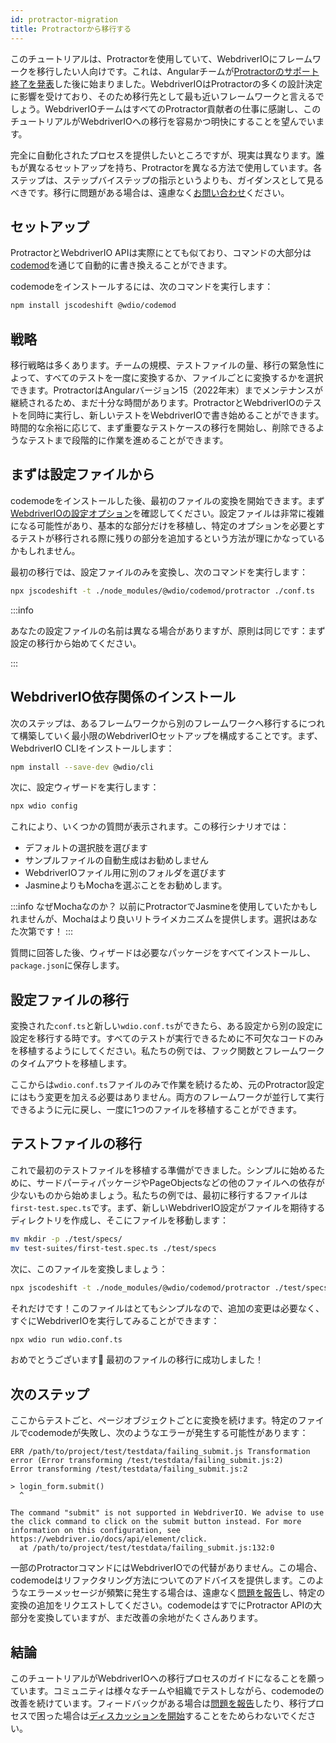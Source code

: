 ```yaml
---
id: protractor-migration
title: Protractorから移行する
---
```


このチュートリアルは、Protractorを使用していて、WebdriverIOにフレームワークを移行したい人向けです。これは、Angularチームが[Protractorのサポート終了を発表](https://github.com/angular/protractor/issues/5502)した後に始まりました。WebdriverIOはProtractorの多くの設計決定に影響を受けており、そのため移行先として最も近いフレームワークと言えるでしょう。WebdriverIOチームはすべてのProtractor貢献者の仕事に感謝し、このチュートリアルがWebdriverIOへの移行を容易かつ明快にすることを望んでいます。

完全に自動化されたプロセスを提供したいところですが、現実は異なります。誰もが異なるセットアップを持ち、Protractorを異なる方法で使用しています。各ステップは、ステップバイステップの指示というよりも、ガイダンスとして見るべきです。移行に問題がある場合は、遠慮なく[お問い合わせ](https://github.com/webdriverio/codemod/discussions/new)ください。

## セットアップ

ProtractorとWebdriverIO APIは実際にとても似ており、コマンドの大部分は[codemod](https://github.com/webdriverio/codemod)を通じて自動的に書き換えることができます。

codemodeをインストールするには、次のコマンドを実行します：

```sh
npm install jscodeshift @wdio/codemod
```

## 戦略

移行戦略は多くあります。チームの規模、テストファイルの量、移行の緊急性によって、すべてのテストを一度に変換するか、ファイルごとに変換するかを選択できます。ProtractorはAngularバージョン15（2022年末）までメンテナンスが継続されるため、まだ十分な時間があります。ProtractorとWebdriverIOのテストを同時に実行し、新しいテストをWebdriverIOで書き始めることができます。時間的な余裕に応じて、まず重要なテストケースの移行を開始し、削除できるようなテストまで段階的に作業を進めることができます。

## まずは設定ファイルから

codemodeをインストールした後、最初のファイルの変換を開始できます。まず[WebdriverIOの設定オプション](configuration)を確認してください。設定ファイルは非常に複雑になる可能性があり、基本的な部分だけを移植し、特定のオプションを必要とするテストが移行される際に残りの部分を追加するという方法が理にかなっているかもしれません。

最初の移行では、設定ファイルのみを変換し、次のコマンドを実行します：

```sh
npx jscodeshift -t ./node_modules/@wdio/codemod/protractor ./conf.ts
```

:::info

あなたの設定ファイルの名前は異なる場合がありますが、原則は同じです：まず設定の移行から始めてください。

:::

## WebdriverIO依存関係のインストール

次のステップは、あるフレームワークから別のフレームワークへ移行するにつれて構築していく最小限のWebdriverIOセットアップを構成することです。まず、WebdriverIO CLIをインストールします：

```sh
npm install --save-dev @wdio/cli
```

次に、設定ウィザードを実行します：

```sh
npx wdio config
```

これにより、いくつかの質問が表示されます。この移行シナリオでは：
- デフォルトの選択肢を選びます
- サンプルファイルの自動生成はお勧めしません
- WebdriverIOファイル用に別のフォルダを選びます
- JasmineよりもMochaを選ぶことをお勧めします。

:::info なぜMochaなのか？
以前にProtractorでJasmineを使用していたかもしれませんが、Mochaはより良いリトライメカニズムを提供します。選択はあなた次第です！
:::

質問に回答した後、ウィザードは必要なパッケージをすべてインストールし、`package.json`に保存します。

## 設定ファイルの移行

変換された`conf.ts`と新しい`wdio.conf.ts`ができたら、ある設定から別の設定に設定を移行する時です。すべてのテストが実行できるために不可欠なコードのみを移植するようにしてください。私たちの例では、フック関数とフレームワークのタイムアウトを移植します。

ここからは`wdio.conf.ts`ファイルのみで作業を続けるため、元のProtractor設定にはもう変更を加える必要はありません。両方のフレームワークが並行して実行できるように元に戻し、一度に1つのファイルを移植することができます。

## テストファイルの移行

これで最初のテストファイルを移植する準備ができました。シンプルに始めるために、サードパーティパッケージやPageObjectsなどの他のファイルへの依存が少ないものから始めましょう。私たちの例では、最初に移行するファイルは`first-test.spec.ts`です。まず、新しいWebdriverIO設定がファイルを期待するディレクトリを作成し、そこにファイルを移動します：

```sh
mv mkdir -p ./test/specs/
mv test-suites/first-test.spec.ts ./test/specs
```

次に、このファイルを変換しましょう：

```sh
npx jscodeshift -t ./node_modules/@wdio/codemod/protractor ./test/specs/first-test.spec.ts
```

それだけです！このファイルはとてもシンプルなので、追加の変更は必要なく、すぐにWebdriverIOを実行してみることができます：

```sh
npx wdio run wdio.conf.ts
```

おめでとうございます🥳 最初のファイルの移行に成功しました！

## 次のステップ

ここからテストごと、ページオブジェクトごとに変換を続けます。特定のファイルでcodemodeが失敗し、次のようなエラーが発生する可能性があります：

```
ERR /path/to/project/test/testdata/failing_submit.js Transformation error (Error transforming /test/testdata/failing_submit.js:2)
Error transforming /test/testdata/failing_submit.js:2

> login_form.submit()
  ^

The command "submit" is not supported in WebdriverIO. We advise to use the click command to click on the submit button instead. For more information on this configuration, see https://webdriver.io/docs/api/element/click.
  at /path/to/project/test/testdata/failing_submit.js:132:0
```

一部のProtractorコマンドにはWebdriverIOでの代替がありません。この場合、codemodeはリファクタリング方法についてのアドバイスを提供します。このようなエラーメッセージが頻繁に発生する場合は、遠慮なく[問題を報告](https://github.com/webdriverio/codemod/issues/new)し、特定の変換の追加をリクエストしてください。codemodeはすでにProtractor APIの大部分を変換していますが、まだ改善の余地がたくさんあります。

## 結論

このチュートリアルがWebdriverIOへの移行プロセスのガイドになることを願っています。コミュニティは様々なチームや組織でテストしながら、codemodeの改善を続けています。フィードバックがある場合は[問題を報告](https://github.com/webdriverio/codemod/issues/new)したり、移行プロセスで困った場合は[ディスカッションを開始](https://github.com/webdriverio/codemod/discussions/new)することをためらわないでください。